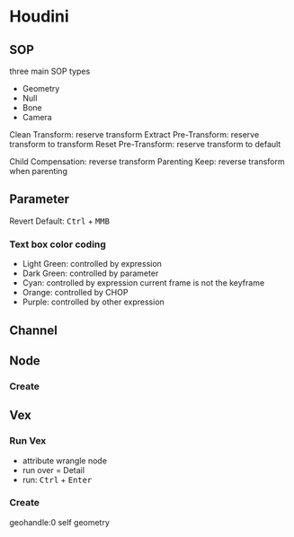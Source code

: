 # Houdini

## SOP

three main SOP types

- Geometry
- Null
- Bone
- Camera

Clean Transform: reserve transform
Extract Pre-Transform: reserve transform to transform
Reset Pre-Transform: reserve transform to default

Child Compensation: reverse transform
Parenting Keep: reverse transform when parenting

## Parameter

Revert Default: <kbd>Ctrl</kbd> + <kbd>MMB</kbd>

### Text box color coding

- Light Green: controlled by expression
- Dark Green: controlled by parameter
- Cyan: controlled by expression current frame is not the keyframe
- Orange: controlled by CHOP
- Purple: controlled by other expression

## Channel

## Node



### Create

## Vex

### Run Vex

- attribute wrangle node
- run over = Detail
- run: <kbd>Ctrl</kbd> + <kbd>Enter</kbd>

### Create

geohandle:0 self geometry
